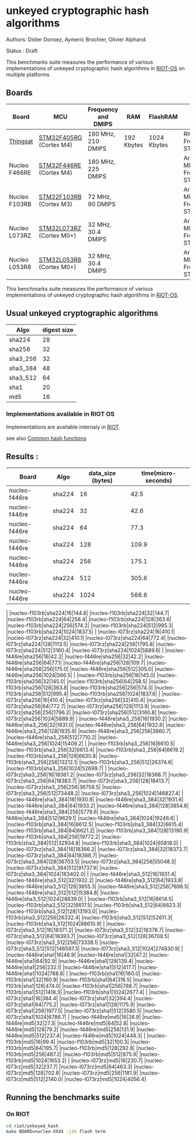 

# unkeyed cryptographic hash algorithms
Authors: Didier Donsez, Aymeric Brochier, Olivier Alphand.

Status : Draft

This benchmarks suite measures the performance of various implementations of unkeyed cryptographic hash algorithms in [RIOT-OS](https://github.com/RIOT-OS/RIOT/) on multiple platforms

## Boards

| Board | MCU | Frequency and DMIPS | RAM | FlashRAM | Support |
|-------|-----|-----------------|-----|----------|---------|
| [Thingsat](https://gricad-gitlab.univ-grenoble-alpes.fr/thingsat/public/-/blob/master/cubesat_mission/README.md#board) | [STM32F405RG](https://www.st.com/en/microcontrollers-microprocessors/stm32f405rg.html) (Cortex M4) | 180 MHz, 210 DMIPS | 192 Kbytes | 1024  Kbytes | RIOT, FreeRTOS, STM32CubeMX |
| Nucleo F466RE | [STM32F446RE](https://www.st.com/resource/en/datasheet/stm32f446re.pdf) (Cortex M4) | 180 MHz, 225 DMIPS |  |   | Arduino, RIOT, MBed, FreeRTOS, STM32CubeMX  |
| Nucleo F103RB | [STM32F103RB](https://www.st.com/en/microcontrollers-microprocessors/stm32f103rb.html) (Cortex M3) | 72 MHz, 90 DMIPS |  |  | Arduino, RIOT, MBed, FreeRTOS, STM32CubeMX |
| Nucleo L073RZ | [STM32L073RZ](https://www.st.com/en/microcontrollers-microprocessors/stm32l073rz.html) (Cortex M0+) |  32 MHz,  30.4 DMIPS | | | Arduino, RIOT, MBed, FreeRTOS, STM32CubeMX |
| Nucleo L053R8 | [STM32L053R8](https://www.st.com/en/microcontrollers-microprocessors/stm32l053r8.html) (Cortex M0+) |  32 MHz,  30.4 DMIPS | | | Arduino, RIOT, MBed, FreeRTOS, STM32CubeMX |
This benchmarks suite measures the performance of various implementations of unkeyed cryptographic hash algorithms in [RIOT-OS](https://github.com/RIOT-OS/RIOT/).
## Usual unkeyed cryptographic  algorithms
|Algo|digest size|
|----|---------|
|sha224|28|
|sha256|32|
|sha3_256|32|
|sha3_384|48|
|sha3_512|64|
|sha1|20|
|md5|16|

### Implementations available in RIOT OS

Implementations are available internaly in [RIOT](https://github.com/RIOT-OS/RIOT/tree/master/sys/hashes).

see also [Common hash functions](https://en.wikipedia.org/wiki/SHA-1#Comparison_of_SHA_functions)

## Results :
Board|Algo|data_size (bytes)|time(micro-seconds)|
|----|----|-----------------|-------------------|
|nucleo-f446re|sha224|16|42.5|
|nucleo-f446re|sha224|32|42.6|
|nucleo-f446re|sha224|64|77.3|
|nucleo-f446re|sha224|128|109.9|
|nucleo-f446re|sha224|256|175.1|
|nucleo-f446re|sha224|512|305.6|
|nucleo-f446re|sha224|1024|566.6|
|
|nucleo-f103rb|sha224|16|144.8|
|nucleo-f103rb|sha224|32|144.7|
|nucleo-f103rb|sha224|64|258.4|
|nucleo-f103rb|sha224|128|363.6|
|nucleo-f103rb|sha224|256|574.2|
|nucleo-f103rb|sha224|512|995.3|
|nucleo-f103rb|sha224|1024|1837.5|
|
|nucleo-l073rz|sha224|16|410.1|
|nucleo-l073rz|sha224|32|410.1|
|nucleo-l073rz|sha224|64|772.4|
|nucleo-l073rz|sha224|128|1113.5|
|nucleo-l073rz|sha224|256|1795.8|
|nucleo-l073rz|sha224|512|3160.4|
|nucleo-l073rz|sha224|1024|5889.6|
|
|nucleo-f446re|sha256|16|42.2|
|nucleo-f446re|sha256|32|42.2|
|nucleo-f446re|sha256|64|77.1|
|nucleo-f446re|sha256|128|109.7|
|nucleo-f446re|sha256|256|175.0|
|nucleo-f446re|sha256|512|305.0|
|nucleo-f446re|sha256|1024|566.5|
|
|nucleo-f103rb|sha256|16|145.0|
|nucleo-f103rb|sha256|32|145.0|
|nucleo-f103rb|sha256|64|258.5|
|nucleo-f103rb|sha256|128|363.8|
|nucleo-f103rb|sha256|256|574.3|
|nucleo-f103rb|sha256|512|995.4|
|nucleo-f103rb|sha256|1024|1837.6|
|
|nucleo-l073rz|sha256|16|410.4|
|nucleo-l073rz|sha256|32|410.4|
|nucleo-l073rz|sha256|64|772.7|
|nucleo-l073rz|sha256|128|1113.9|
|nucleo-l073rz|sha256|256|1796.2|
|nucleo-l073rz|sha256|512|3160.8|
|nucleo-l073rz|sha256|1024|5889.9|
|
|nucleo-f446re|sha3_256|16|1930.2|
|nucleo-f446re|sha3_256|32|1931.0|
|nucleo-f446re|sha3_256|64|1932.6|
|nucleo-f446re|sha3_256|128|1935.9|
|nucleo-f446re|sha3_256|256|3860.7|
|nucleo-f446re|sha3_256|512|7710.2|
|nucleo-f446re|sha3_256|1024|15409.2|
|
|nucleo-f103rb|sha3_256|16|6610.5|
|nucleo-f103rb|sha3_256|32|6613.4|
|nucleo-f103rb|sha3_256|64|6619.2|
|nucleo-f103rb|sha3_256|128|6630.8|
|nucleo-f103rb|sha3_256|256|13212.1|
|nucleo-f103rb|sha3_256|512|26374.6|
|nucleo-f103rb|sha3_256|1024|52699.7|
|
|nucleo-l073rz|sha3_256|16|18361.2|
|nucleo-l073rz|sha3_256|32|18368.7|
|nucleo-l073rz|sha3_256|64|18383.7|
|nucleo-l073rz|sha3_256|128|18413.7|
|nucleo-l073rz|sha3_256|256|36758.5|
|nucleo-l073rz|sha3_256|512|73448.2|
|nucleo-l073rz|sha3_256|1024|146827.4|
|
|nucleo-f446re|sha3_384|16|1930.9|
|nucleo-f446re|sha3_384|32|1931.6|
|nucleo-f446re|sha3_384|64|1933.2|
|nucleo-f446re|sha3_384|128|3854.8|
|nucleo-f446re|sha3_384|256|5779.6|
|nucleo-f446re|sha3_384|512|9629.1|
|nucleo-f446re|sha3_384|1024|19246.6|
|
|nucleo-f103rb|sha3_384|16|6612.5|
|nucleo-f103rb|sha3_384|32|6615.4|
|nucleo-f103rb|sha3_384|64|6621.2|
|nucleo-f103rb|sha3_384|128|13190.9|
|nucleo-f103rb|sha3_384|256|19772.2|
|nucleo-f103rb|sha3_384|512|32934.8|
|nucleo-f103rb|sha3_384|1024|65818.0|
|
|nucleo-l073rz|sha3_384|16|18366.2|
|nucleo-l073rz|sha3_384|32|18373.7|
|nucleo-l073rz|sha3_384|64|18388.7|
|nucleo-l073rz|sha3_384|128|36703.5|
|nucleo-l073rz|sha3_384|256|55048.3|
|nucleo-l073rz|sha3_384|512|91737.9|
|nucleo-l073rz|sha3_384|1024|183402.0|
|
|nucleo-f446re|sha3_512|16|1931.4|
|nucleo-f446re|sha3_512|32|1932.2|
|nucleo-f446re|sha3_512|64|1933.8|
|nucleo-f446re|sha3_512|128|3855.3|
|nucleo-f446re|sha3_512|256|7698.5|
|nucleo-f446re|sha3_512|512|15384.8|
|nucleo-f446re|sha3_512|1024|28839.0|
|
|nucleo-f103rb|sha3_512|16|6614.5|
|nucleo-f103rb|sha3_512|32|6617.5|
|nucleo-f103rb|sha3_512|64|6623.3|
|nucleo-f103rb|sha3_512|128|13193.0|
|nucleo-f103rb|sha3_512|256|26332.4|
|nucleo-f103rb|sha3_512|512|52611.3|
|nucleo-f103rb|sha3_512|1024|98610.9|
|
|nucleo-l073rz|sha3_512|16|18371.2|
|nucleo-l073rz|sha3_512|32|18378.7|
|nucleo-l073rz|sha3_512|64|18393.7|
|nucleo-l073rz|sha3_512|128|36708.5|
|nucleo-l073rz|sha3_512|256|73338.1|
|nucleo-l073rz|sha3_512|512|146597.3|
|nucleo-l073rz|sha3_512|1024|274830.9|
|
|nucleo-f446re|sha1|16|46.9|
|nucleo-f446re|sha1|32|47.2|
|nucleo-f446re|sha1|64|92.9|
|nucleo-f446re|sha1|128|139.4|
|nucleo-f446re|sha1|256|232.1|
|nucleo-f446re|sha1|512|417.7|
|nucleo-f446re|sha1|1024|788.8|
|
|nucleo-f103rb|sha1|16|160.0|
|nucleo-f103rb|sha1|32|160.9|
|nucleo-f103rb|sha1|64|316.5|
|nucleo-f103rb|sha1|128|474.0|
|nucleo-f103rb|sha1|256|788.7|
|nucleo-f103rb|sha1|512|1418.3|
|nucleo-f103rb|sha1|1024|2677.4|
|
|nucleo-l073rz|sha1|16|384.4|
|nucleo-l073rz|sha1|32|394.4|
|nucleo-l073rz|sha1|64|775.2|
|nucleo-l073rz|sha1|128|1175.9|
|nucleo-l073rz|sha1|256|1977.5|
|nucleo-l073rz|sha1|512|3580.5|
|nucleo-l073rz|sha1|1024|6786.7|
|
|nucleo-f446re|md5|16|26.9|
|nucleo-f446re|md5|32|27.3|
|nucleo-f446re|md5|64|52.8|
|nucleo-f446re|md5|128|79.2|
|nucleo-f446re|md5|256|131.9|
|nucleo-f446re|md5|512|237.4|
|nucleo-f446re|md5|1024|448.3|
|
|nucleo-f103rb|md5|16|99.4|
|nucleo-f103rb|md5|32|100.3|
|nucleo-f103rb|md5|64|195.7|
|nucleo-f103rb|md5|128|292.8|
|nucleo-f103rb|md5|256|487.2|
|nucleo-f103rb|md5|512|875.9|
|nucleo-f103rb|md5|1024|1653.2|
|
|nucleo-l073rz|md5|16|230.7|
|nucleo-l073rz|md5|32|237.7|
|nucleo-l073rz|md5|64|463.3|
|nucleo-l073rz|md5|128|702.8|
|nucleo-l073rz|md5|256|1181.9|
|nucleo-l073rz|md5|512|2140.0|
|nucleo-l073rz|md5|1024|4056.4|


## Running the benchmarks suite
### On RIOT

```bash
cd riot/unkeyed_hash
make BOARD=nucleo-XXXX -j16 flash term
```
